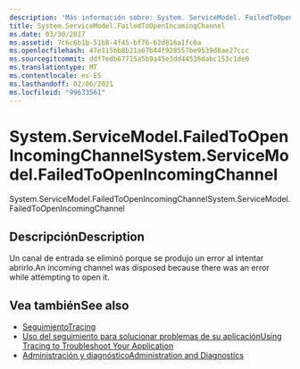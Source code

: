 ```yaml
---
description: 'Más información sobre: System. ServiceModel. FailedToOpenIncomingChannel'
title: System.ServiceModel.FailedToOpenIncomingChannel
ms.date: 03/30/2017
ms.assetid: 7c6c6b1b-51b8-4f45-bf76-62d816a1fc0a
ms.openlocfilehash: 47e115bb8b21a67b44f928557be9539d8ae27ccc
ms.sourcegitcommit: ddf7edb67715a5b9a45e3dd44536dabc153c1de0
ms.translationtype: MT
ms.contentlocale: es-ES
ms.lasthandoff: 02/06/2021
ms.locfileid: "99633561"
---
```

# <a name="systemservicemodelfailedtoopenincomingchannel"></a><span data-ttu-id="cb2aa-103">System.ServiceModel.FailedToOpenIncomingChannel</span><span class="sxs-lookup"><span data-stu-id="cb2aa-103">System.ServiceModel.FailedToOpenIncomingChannel</span></span>

<span data-ttu-id="cb2aa-104">System.ServiceModel.FailedToOpenIncomingChannel</span><span class="sxs-lookup"><span data-stu-id="cb2aa-104">System.ServiceModel.FailedToOpenIncomingChannel</span></span>  
  
## <a name="description"></a><span data-ttu-id="cb2aa-105">Descripción</span><span class="sxs-lookup"><span data-stu-id="cb2aa-105">Description</span></span>  

 <span data-ttu-id="cb2aa-106">Un canal de entrada se eliminó porque se produjo un error al intentar abrirlo.</span><span class="sxs-lookup"><span data-stu-id="cb2aa-106">An incoming channel was disposed because there was an error while attempting to open it.</span></span>  
  
## <a name="see-also"></a><span data-ttu-id="cb2aa-107">Vea también</span><span class="sxs-lookup"><span data-stu-id="cb2aa-107">See also</span></span>

- [<span data-ttu-id="cb2aa-108">Seguimiento</span><span class="sxs-lookup"><span data-stu-id="cb2aa-108">Tracing</span></span>](index.md)
- [<span data-ttu-id="cb2aa-109">Uso del seguimiento para solucionar problemas de su aplicación</span><span class="sxs-lookup"><span data-stu-id="cb2aa-109">Using Tracing to Troubleshoot Your Application</span></span>](using-tracing-to-troubleshoot-your-application.md)
- [<span data-ttu-id="cb2aa-110">Administración y diagnóstico</span><span class="sxs-lookup"><span data-stu-id="cb2aa-110">Administration and Diagnostics</span></span>](../index.md)
